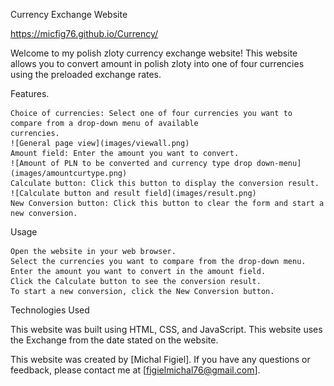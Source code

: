 Currency Exchange Website

https://micfig76.github.io/Currency/

Welcome to my polish zloty currency exchange website! This website allows you to convert amount in polish zloty
into one of four currencies using the preloaded exchange rates.

Features.

    Choice of currencies: Select one of four currencies you want to compare from a drop-down menu of available 
    currencies.
    ![General page view](images/viewall.png)
    Amount field: Enter the amount you want to convert.
    ![Amount of PLN to be converted and currency type drop down-menu](images/amountcurtype.png)
    Calculate button: Click this button to display the conversion result.
    ![Calculate button and result field](images/result.png)
    New Conversion button: Click this button to clear the form and start a new conversion.

Usage

    Open the website in your web browser.
    Select the currencies you want to compare from the drop-down menu.
    Enter the amount you want to convert in the amount field.
    Click the Calculate button to see the conversion result.
    To start a new conversion, click the New Conversion button.

Technologies Used

This website was built using HTML, CSS, and JavaScript. 
This website uses the Exchange from the date stated on the website. 

This website was created by [Michal Figiel]. If you have any questions or feedback, please contact me at [figielmichal76@gmail.com].
